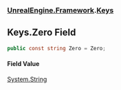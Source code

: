 ### [UnrealEngine.Framework](UnrealEngine_Framework.md 'UnrealEngine.Framework').[Keys](Keys.md 'UnrealEngine.Framework.Keys')
## Keys.Zero Field
```csharp
public const string Zero = Zero;
```
#### Field Value
[System.String](https://docs.microsoft.com/en-us/dotnet/api/System.String 'System.String')
